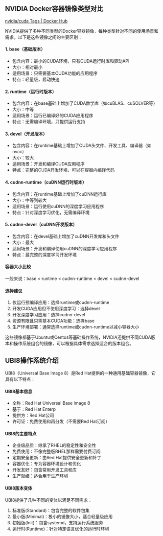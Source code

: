 ## NVIDIA Docker容器镜像类型对比
[nvidia/cuda Tags | Docker Hub](https://hub.docker.com/r/nvidia/cuda/tags)

NVIDIA提供了多种不同类型的Docker容器镜像，每种类型针对不同的使用场景和需求。以下是这些镜像之间的主要区别：
#### 1. base（基础版本）
- 包含内容：最小的CUDA环境，只有CUDA运行时库和驱动API
- 大小：相对最小
- 适用场景：只需要基本CUDA功能的应用程序
- 特点：轻量级，启动快速

#### 2. runtime（运行时版本）
- 包含内容：在base基础上增加了CUDA数学库（如cuBLAS、cuSOLVER等）
- 大小：中等
- 适用场景：运行已编译好的CUDA应用程序
- 特点：无需编译环境，只提供运行支持

#### 3. devel（开发版本）
- 包含内容：在runtime基础上增加了CUDA头文件、开发工具、编译器（如nvcc）
- 大小：较大
- 适用场景：开发和编译CUDA应用程序
- 特点：完整的CUDA开发环境，可以在容器内编译代码

#### 4. cudnn-runtime（cuDNN运行时版本）
- 包含内容：在runtime基础上增加了cuDNN运行库
- 大小：中等到较大
- 适用场景：运行使用cuDNN的深度学习应用程序
- 特点：针对深度学习优化，无需编译环境

#### 5. cudnn-devel（cuDNN开发版本）
- 包含内容：在devel基础上增加了cuDNN开发库和头文件
- 大小：最大
- 适用场景：开发和编译使用cuDNN的深度学习应用程序
- 特点：最完整的深度学习开发环境

#### 容器大小比较
一般来说：base < runtime < cudnn-runtime < devel < cudnn-devel

#### 选择建议
1. 仅运行预编译应用：选择runtime或cudnn-runtime
2. 开发CUDA应用但不使用深度学习：选择devel
3. 开发深度学习应用：选择cudnn-devel
4. 资源有限且只需基本CUDA功能：选择base
5. 生产环境部署：通常选择runtime或cudnn-runtime以减小容器大小

这些镜像都基于Ubuntu或Centos等基础操作系统，NVIDIA还提供不同CUDA版本和操作系统组合的镜像，可以根据具体需求选择适合的版本组合。



## UBI8操作系统介绍
UBI8（Universal Base Image 8）是Red Hat提供的一种通用基础容器镜像，它具有以下特点：
#### UBI8基本信息
- 全称：Red Hat Universal Base Image 8
- 基于：Red Hat Enterp
- 提供方：Red Hat公司
- 许可证：免费使用和再分发（不需要Red Hat订阅）
#### UBI8的主要特点
- 企业级品质：继承了RHEL的稳定性和安全性
- 免费使用：不像完整版RHEL那样需要付费订阅
- 定期安全更新：由Red Hat提供安全更新和补丁
- 容器优化：专为容器环境设计和优化
- 开发友好：包含常用开发工具和库
- 生产就绪：适合用于生产环境
#### UBI8版本变体
UBI8提供了几种不同的变体以满足不同需求：
1. 标准版(Standard)：包含完整的软件包集
2. 最小版(Minimal)：极小的镜像大小，适合轻量级应用
3. 初始版(Init)：包含systemd，支持运行系统服务
4. 运行时(Runtime)：针对特定语言优化的运行时环境
